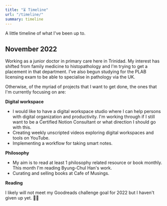 ```yaml
---
title: "⏳ Timeline"
url: "/timeline/"
summary: timeline
---
```


A little timeline of what I've been up to.

## November 2022
Working as a junior doctor in primary care here in Trinidad. My interest has shifted from family medicine to histopathology and I'm trying to get a placement in that department. I've also begun studying for the PLAB licensing exam to be able to specialise in pathology via the UK.

Otherwise, of the myriad of projects that I want to get done, the ones that I'm currently focusing on are:

**Digital workspace**

- I would like to have a digital workspace studio where I can help persons with digital organization and productivity. I'm working through if I still want to be a Certified Notion Consultant or what direction I should go with this.
- Creating weekly unscripted videos exploring digital workspaces and tools on YouTube.
- Implementing a workflow for taking smart notes.

**Philosophy**

- My aim is to read at least 1 philosophy related resource or book monthly. This month I'm reading Byung-Chul Han's work.
- Curating and selling books at Cafe of Musings.

**Reading**

I likely will not meet my Goodreads challenge goal for 2022 but I haven't given up yet. 🤞🏾